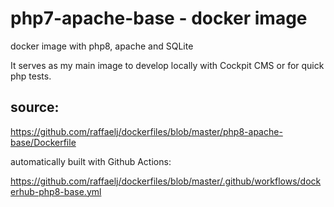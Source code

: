# php7-apache-base - docker image

docker image with php8, apache and SQLite

It serves as my main image to develop locally with Cockpit CMS or for quick php tests.

## source:

https://github.com/raffaelj/dockerfiles/blob/master/php8-apache-base/Dockerfile

automatically built with Github Actions:

https://github.com/raffaelj/dockerfiles/blob/master/.github/workflows/dockerhub-php8-base.yml
